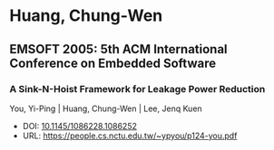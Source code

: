 # Huang, Chung-Wen

## EMSOFT 2005: 5th ACM International Conference on Embedded Software

### A Sink-N-Hoist Framework for Leakage Power Reduction
You, Yi-Ping | Huang, Chung-Wen | Lee, Jenq Kuen
* DOI: [10.1145/1086228.1086252](https://doi.org/10.1145/1086228.1086252)
* URL: <https://people.cs.nctu.edu.tw/~ypyou/p124-you.pdf>

